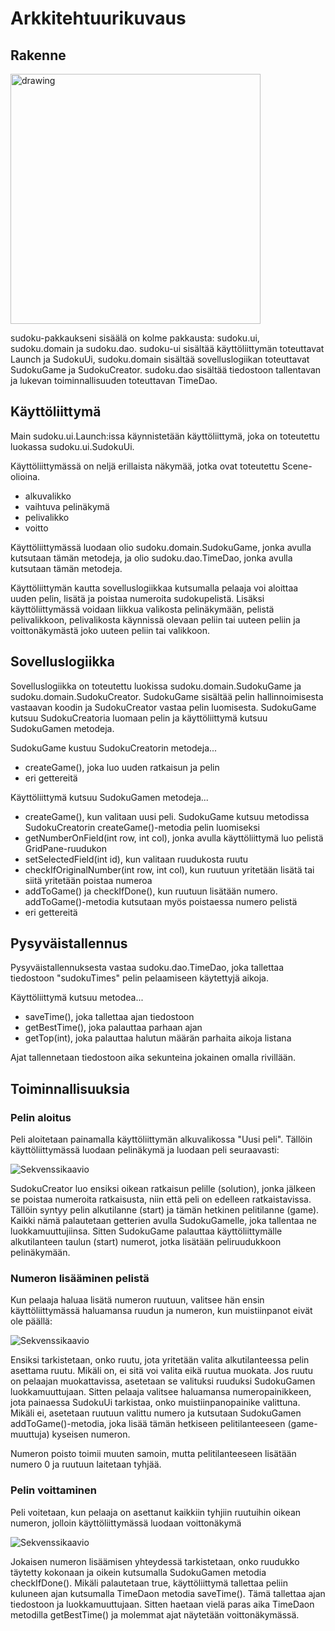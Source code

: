 # Arkkitehtuurikuvaus

## Rakenne

<img src="sudokuRakenne.png" alt="drawing" width="400"/>

sudoku-pakkaukseni sisäälä on kolme pakkausta: sudoku.ui, sudoku.domain ja sudoku.dao. sudoku-ui sisältää käyttöliittymän toteuttavat Launch ja SudokuUi, sudoku.domain sisältää sovelluslogiikan toteuttavat SudokuGame ja SudokuCreator. sudoku.dao sisältää tiedostoon tallentavan ja lukevan toiminnallisuuden toteuttavan TimeDao.

## Käyttöliittymä

Main sudoku.ui.Launch:issa käynnistetään käyttöliittymä, joka on toteutettu luokassa sudoku.ui.SudokuUi.

Käyttöliittymässä on neljä erillaista näkymää, jotka ovat toteutettu Scene-olioina.
- alkuvalikko
- vaihtuva pelinäkymä
- pelivalikko
- voitto

Käyttöliittymässä luodaan olio sudoku.domain.SudokuGame, jonka avulla kutsutaan tämän metodeja, ja olio sudoku.dao.TimeDao, jonka avulla kutsutaan tämän metodeja.

Käyttöliittymän kautta sovelluslogiikkaa kutsumalla pelaaja voi aloittaa uuden pelin, lisätä ja poistaa numeroita sudokupelistä. Lisäksi käyttöliittymässä voidaan liikkua valikosta pelinäkymään, pelistä pelivalikkoon, pelivalikosta käynnissä olevaan peliin tai uuteen peliin ja voittonäkymästä joko uuteen peliin tai valikkoon.

## Sovelluslogiikka

Sovelluslogiikka on toteutettu luokissa sudoku.domain.SudokuGame ja sudoku.domain.SudokuCreator. SudokuGame sisältää pelin hallinnoimisesta vastaavan koodin ja SudokuCreator vastaa pelin luomisesta. SudokuGame kutsuu SudokuCreatoria luomaan pelin ja käyttöliittymä kutsuu SudokuGamen metodeja.

SudokuGame kustuu SudokuCreatorin metodeja...
- createGame(), joka luo uuden ratkaisun ja pelin
- eri gettereitä

Käyttöliittymä kutsuu SudokuGamen metodeja...
- createGame(), kun valitaan uusi peli. SudokuGame kutsuu metodissa SudokuCreatorin createGame()-metodia pelin luomiseksi
- getNumberOnField(int row, int col), jonka avulla käyttöliittymä luo pelistä GridPane-ruudukon
- setSelectedField(int id), kun valitaan ruudukosta ruutu
- checkIfOriginalNumber(int row, int col), kun ruutuun yritetään lisätä tai siitä yritetään poistaa numeroa
- addToGame() ja checkIfDone(), kun ruutuun lisätään numero. addToGame()-metodia kutsutaan myös poistaessa numero pelistä
- eri gettereitä

## Pysyväistallennus

Pysyväistallennuksesta vastaa sudoku.dao.TimeDao, joka tallettaa tiedostoon "sudokuTimes" pelin pelaamiseen käytettyjä aikoja. 

Käyttöliittymä kutsuu metodea...
- saveTime(), joka tallettaa ajan tiedostoon
- getBestTime(), joka palauttaa parhaan ajan
- getTop(int), joka palauttaa halutun määrän parhaita aikoja listana

Ajat tallennetaan tiedostoon aika sekunteina jokainen omalla rivillään.

## Toiminnallisuuksia

### Pelin aloitus

Peli aloitetaan painamalla käyttöliittymän alkuvalikossa "Uusi peli". Tällöin käyttöliittymässä luodaan pelinäkymä ja luodaan peli seuraavasti:

![Sekvenssikaavio](startingANewGame.png)

SudokuCreator luo ensiksi oikean ratkaisun pelille (solution), jonka jälkeen se poistaa numeroita ratkaisusta, niin että peli on edelleen ratkaistavissa. Tällöin syntyy pelin alkutilanne (start) ja tämän hetkinen pelitilanne (game). Kaikki nämä palautetaan getterien avulla SudokuGamelle, joka tallentaa ne luokkamuuttujiinsa. Sitten SudokuGame palauttaa käyttöliittymälle alkutilanteen taulun (start) numerot, jotka lisätään peliruudukkoon pelinäkymään.

### Numeron lisääminen pelistä

Kun pelaaja haluaa lisätä numeron ruutuun, valitsee hän ensin käyttöliittymässä haluamansa ruudun ja numeron, kun muistiinpanot eivät ole päällä:

![Sekvenssikaavio](addNumberToGame.png)

Ensiksi tarkistetaan, onko ruutu, jota yritetään valita alkutilanteessa pelin asettama ruutu. Mikäli on, ei sitä voi valita eikä ruutua muokata. Jos ruutu on pelaajan muokattavissa, asetetaan se valituksi ruuduksi SudokuGamen luokkamuuttujaan. Sitten pelaaja valitsee haluamansa numeropainikkeen, jota painaessa SudokuUi tarkistaa, onko muistiinpanopainike valittuna. Mikäli ei, asetetaan ruutuun valittu numero ja kutsutaan SudokuGamen addToGame()-metodia, joka lisää tämän hetkiseen pelitilanteeseen (game-muuttuja) kyseisen numeron. 

Numeron poisto toimii muuten samoin, mutta pelitilanteeseen lisätään numero 0 ja ruutuun laitetaan tyhjää.

### Pelin voittaminen

Peli voitetaan, kun pelaaja on asettanut kaikkiin tyhjiin ruutuihin oikean numeron, jolloin käyttöliittymässä luodaan voittonäkymä

![Sekvenssikaavio](winningAGame.png)

Jokaisen numeron lisäämisen yhteydessä tarkistetaan, onko ruudukko täytetty kokonaan ja oikein kutsumalla SudokuGamen metodia checkIfDone(). Mikäli palautetaan true, käyttöliittymä tallettaa peliin kuluneen ajan kutsumalla TimeDaon metodia saveTime(). Tämä tallettaa ajan tiedostoon ja luokkamuuttujaan. Sitten haetaan vielä paras aika TimeDaon metodilla getBestTime() ja molemmat ajat näytetään voittonäkymässä.
